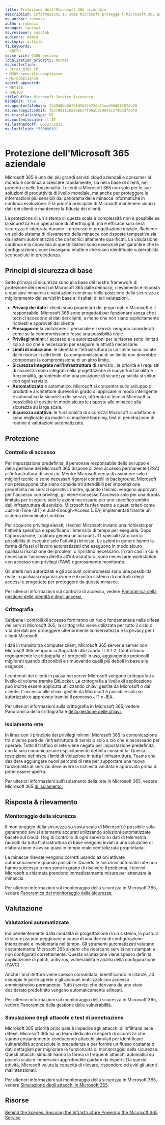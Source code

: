 ```yaml
---
title: Protezione dell'Microsoft 365 aziendale
description: Informazioni su come Microsoft protegge l'Microsoft 365 aziendale.
ms.author: robmazz
author: robmazz
manager: laurawi
ms.reviewer: sosstah
audience: Admin
ms.topic: article
f1.keywords:
- NOCSH
ms.service: O365-seccomp
localization_priority: Normal
ms.collection:
- Strat_O365_IP
- M365-security-compliance
- MS-Compliance
search.appverid:
- MET150
- MOE150
titleSuffix: Microsoft Service Assurance
hideEdit: true
ms.openlocfilehash: 224900bd60f2fd5637e7264f1aed98d5ff878b20
ms.sourcegitcommit: fb379d1110a9a86c7f9bab8c484dc3f4b3dfd6f0
ms.translationtype: MT
ms.contentlocale: it-IT
ms.lasthandoff: 06/23/2021
ms.locfileid: "53089639"
---
```

# <a name="securing-the-microsoft-365-infrastructure"></a>Protezione dell'Microsoft 365 aziendale

Microsoft 365 è uno dei più grandi servizi cloud aziendali e consumer al mondo e continua a crescere rapidamente, sia nella base di clienti, nei prodotti e nelle funzionalità. I clienti si Microsoft 365 non solo per le sue soluzioni di produttività di livello mondiale, ma anche per proteggere le informazioni più sensibili dal panorama delle minacce informatiche in continua evoluzione. È la priorità principale di Microsoft mantenere sicuri i dati dei clienti e mantenere la fiducia dei clienti.

La protezione di un sistema di questa scala e complessità non è possibile se la sicurezza è un'operazione di afterthought, ma è efficace solo se la sicurezza è integrata durante il processo di progettazione iniziale. Richiede un solido sistema di rilevamento delle minacce con risposte tempestive sia da sistemi automatizzati che da tecnici altamente qualificati. La valutazione continua e la convalida di questi sistemi sono essenziali per garantire che le configurazioni sicure rimangano intatte e che siano identificate vulnerabilità sconosciute in precedenza.

## <a name="core-security-principles"></a>Principi di sicurezza di base

Sette principi di sicurezza sono alla  base del nostro framework di protezione dei servizi di Microsoft 365  dalle *minacce,* rilevamento e risposta a qualsiasi minaccia e valutazione continua della posizione della sicurezza e miglioramento dei servizi in base ai risultati di tali valutazioni.

- **Privacy dei dati:** i clienti sono proprietari dei propri dati e Microsoft è il responsabile. Microsoft 365 sono progettati per funzionare senza che i tecnici accedono ai dati dei clienti, a meno che non siano esplicitamente richiesti e approvati dal cliente.
- **Presupporre** la violazione: il personale e i servizi vengono considerati come se la compromissione fosse una possibilità reale.
- **Privilegi minimi:** l'accesso e le autorizzazioni per le risorse sono limitati solo a ciò che è necessario per eseguire le attività necessarie.
- **Limiti di violazione**: le identità e l'infrastruttura in un limite sono isolate dalle risorse in altri limiti. La compromissione di un limite non dovrebbe comportare la compromissione di un altro limite.
- **Sicurezza integrata nell'infrastruttura** di servizio : le priorità e i requisiti di sicurezza sono integrati nella progettazione di nuove funzionalità e funzionalità, garantendo che una posizione di sicurezza solida si sbiluri con ogni servizio.
- **Automatizzato** e automatico: Microsoft si concentra sullo sviluppo di prodotti e architetture durevoli in grado di applicare in modo intelligente e automatico la sicurezza dei servizi, offrendo ai tecnici Microsoft la possibilità di gestire in modo sicuro le risposte alle minacce alla sicurezza su larga scala.
- **Sicurezza adattiva:** le funzionalità di sicurezza Microsoft si adattano e sono migliorate da modelli di machine learning, test di penetrazione di routine e valutazioni automatizzate.

## <a name="protection"></a>Protezione

### <a name="access-control"></a>Controllo di accesso

Per impostazione predefinita, il personale responsabile dello sviluppo e della gestione dei Microsoft 365 dispone di zero accesso permanente (ZSA) all'infrastruttura di servizio. Mentre Microsoft cerca di assumere solo i migliori tecnici e sono necessari rigorosi controlli in background, Microsoft non presuppone che siano considerati attendibili per impostazione predefinita nei servizi operativi. Inoltre, quando i tecnici vengono approvati per l'accesso con privilegi, gli viene concesso l'accesso solo per una durata limitata per eseguire solo le azioni necessarie per uno specifico ambito dell'infrastruttura di servizio. Microsoft fa riferimento a questi criteri come Just-in-Time (JIT) e Just-Enough-Access (JEA) implementati tramite un sistema denominato Lockbox.

Per acquisire privilegi elevati, i tecnici Microsoft inviano una richiesta per l'attività specifica e specificano l'intervallo di tempo per eseguirla. Dopo l'approvazione, Lockbox genera un account JIT specializzato con la possibilità di eseguire solo l'attività richiesta. Le azioni in genere hanno la forma di flussi di lavoro automatizzati che eseguono in modo sicuro qualsiasi risoluzione dei problemi o ripristino necessario. In rari casi in cui è necessario l'accesso diretto all'infrastruttura, sono necessarie workstation con accesso con privilegi (PAW) rigorosamente monitorate.

Gli utenti non autorizzati e gli account compromessi sono una possibilità reale in qualsiasi organizzazione e il nostro sistema di controllo degli accessi è progettato per proteggere da queste minacce.

Per ulteriori informazioni sul controllo di accesso, vedere [Panoramica della gestione delle identità e degli accessi.](assurance-identity-and-access-management.md)

### <a name="encryption"></a>Crittografia

Sebbene i controlli di accesso forniranno un ruolo fondamentale nella difesa dei servizi Microsoft 365, la crittografia viene utilizzata per tutto il ciclo di vita dei dati per proteggere ulteriormente la riservatezza e la privacy per i clienti Microsoft.

I dati in transito tra computer client, Microsoft 365 server e server non Microsoft 365 vengono crittografati utilizzando TLS 1.2. Controlliamo regolarmente le crittografia e i protocolli in uso, aggiungendo protocolli migliorati quando disponibili e rimuovendo quelli più deboli in base alle esigenze.

I contenuti dei clienti in pausa nei server Microsoft vengono crittografati a livello di volume tramite BitLocker. La crittografia a livello di applicazione può inoltre essere applicata utilizzando chiavi gestite da Microsoft o dal cliente. L'accesso alle chiavi gestite da Microsoft è possibile solo se autorizzato e approvato tramite il processo JIT e JEA.

Per ulteriori informazioni sulla crittografia in Microsoft 365, vedere Panoramica della crittografia e [della gestione delle chiavi.](assurance-encryption.md)

### <a name="network-isolation"></a>Isolamento rete

In linea con il principio dei privilegi minimi, Microsoft 365 la comunicazione tra diverse parti dell'infrastruttura di servizio solo a ciò che è necessario per operare. Tutto il traffico di rete viene negato per impostazione predefinita, con la sola comunicazione esplicitamente definita consentita. Questa restrizione definisce i limiti di violazione in tutta l'infrastruttura. Teams che desidera aggiungere nuovi percorsi di rete per supportare una nuova funzionalità al servizio deve avere la richiesta valutata e approvata prima di poter essere aperta.

Per ulteriori informazioni sull'isolamento della rete in Microsoft 365, vedere Microsoft 365 [di isolamento.](/microsoft-365/enterprise/microsoft-365-isolation-controls)

## <a name="detection--response"></a>Risposta & rilevamento

### <a name="security-monitoring"></a>Monitoraggio della sicurezza

Il monitoraggio della sicurezza su vasta scala di Microsoft è possibile solo generando avvisi altamente accurati utilizzando soluzioni automatizzate basate sul cloud. I log di controllo di ogni servizio e i dati di telemetria raccolti da tutta l'infrastruttura di base vengono inviati a una soluzione di elaborazione e avviso quasi in tempo reale centralizzata proprietaria.

Le minacce rilevate vengono corretti usando azioni attivate automaticamente quando possibile. Quando le soluzioni automatizzate non hanno successo o non sono in grado di risolvere il problema, i tecnici Microsoft a chiamata prendono immediatamente misure per attenuare la minaccia.

Per ulteriori informazioni sul monitoraggio della sicurezza in Microsoft 365, vedere [Panoramica del monitoraggio della sicurezza.](assurance-security-monitoring.md)

## <a name="assessment"></a>Valutazione

### <a name="automated-assessments"></a>Valutazioni automatizzate

Indipendentemente dalla modalità di progettazione di un sistema, la postura di sicurezza può peggiorare a causa di una deriva di configurazione intenzionale e involontaria nel tempo. Gli strumenti automatizzati valutano costantemente Microsoft 365 sistemi che ricercano servizi non stampati e non configurati correttamente. Questa valutazione viene spesso definita applicazione di patch, antivirus, vulnerabilità e analisi della configurazione (PAVC).

Anche l'architettura viene spesso convalidata, identificando le istanze, ad esempio le porte aperte e gli account inutilizzati con accesso amministrativo permanente. Tutti i servizi che derivano da uno stato desiderato predefinito vengono automaticamente allineati.

Per ulteriori informazioni sul monitoraggio della sicurezza in Microsoft 365, vedere [Panoramica della gestione delle vulnerabilità.](assurance-vulnerability-management.md)

### <a name="attack-simulation-and-penetration-testing"></a>Simulazione degli attacchi e test di penetrazione

Microsoft 365 priorità principale è impedire agli attacchi di infiltrarsi nelle difese. Microsoft 365 ha un team dedicato di esperti di sicurezza che stanno costantemente conducendo attacchi simulati per identificare vulnerabilità sconosciute in precedenza e per fornire un flusso costante di dati dettagliati per migliorare le funzionalità di monitoraggio della sicurezza. Questi attacchi simulati hanno la forma di frequenti attacchi automatici su piccola scala e immersioni approfondite guidate da esperti. Da queste attività, Microsoft valuta la capacità di rilevare, rispondere ed eviti gli utenti malintenzionati.

Per ulteriori informazioni sul monitoraggio della sicurezza in Microsoft 365, vedere [Simulazione degli attacchi in Microsoft 365](assurance-monitoring-and-testing.md).

## <a name="resources"></a>Risorse

[Behind the Scenes: Securing the Infrastructure Powering the Microsoft 365 Service](https://download.microsoft.com/download/c/4/5/c45b197e-f0d9-4f40-bd5f-ed8fc7d0cd8c/M365DCSecurityIntro_Whitepaper.pdf)
